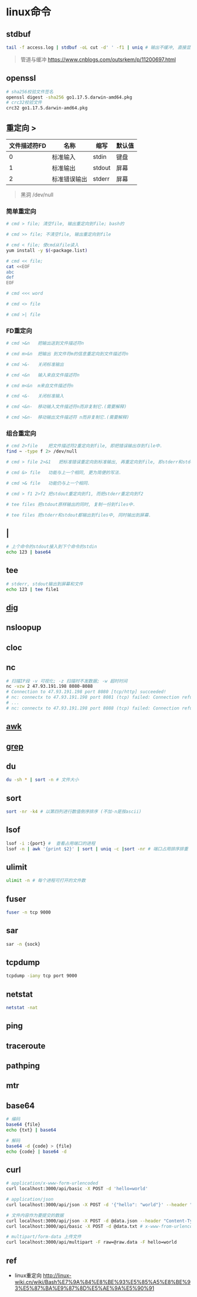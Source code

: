 # linux命令

## stdbuf

```bash
tail -f access.log | stdbuf -oL cut -d' ' -f1 | uniq # 输出不缓冲, 直接显示; | (管道) 会将内容read到kernel, 具有缓冲区, 未写满的缓冲无法传递给后续程序
```

> 管道与缓冲 <https://www.cnblogs.com/outsrkem/p/11200697.html>

## openssl

```bash
# sha256校验文件签名
openssl digest -sha256 go1.17.5.darwin-amd64.pkg
# crc32校验文件
crc32 go1.17.5.darwin-amd64.pkg
```

## 重定向 >

| 文件描述符FD | 名称         | 缩写   | 默认值 |
| ------------ | ------------ | ------ | ------ |
| 0            | 标准输入     | stdin  | 键盘   |
| 1            | 标准输出     | stdout | 屏幕   |
| 2            | 标准错误输出 | stderr | 屏幕   |

> 黑洞 /dev/null

### 简单重定向

```bash
# cmd > file; 清空file, 输出重定向到file; bash的

# cmd >> file; 不清空file, 输出重定向到file

# cmd < file; 使cmd从file读入
yum install -y $(<package.list)

# cmd << file; 
cat <<EOF
abc
def
EOF

# cmd <<< word

# cmd <> file

# cmd >| file

```

### FD重定向

```bash
# cmd >&n	把输出送到文件描述符n

# cmd m>&n	把输出 到文件符m的信息重定向到文件描述符n

# cmd >&-	关闭标准输出

# cmd <&n	输入来自文件描述符n

# cmd m<&n	m来自文件描述符n

# cmd <&-	关闭标准输入

# cmd <&n-	移动输入文件描述符n而非复制它.(需要解释)

# cmd >&n-	移动输出文件描述符 n而非复制它.(需要解释)

```

### 组合重定向

```bash
# cmd 2>file	把文件描述符2重定向到file, 即把错误输出存到file中.
find ~ -type f 2> /dev/null

# cmd > file 2>&1	把标准错误重定向到标准输出, 再重定向到file, 即stderr和stdout都被输出到file中

# cmd &> file	功能与上一个相同, 更为简便的写法.

# cmd >& file	功能仍与上一个相同.

# cmd > f1 2>f2	把stdout重定向到f1, 而把stderr重定向到f2

# tee files	把stdout原样输出的同时, 复制一份到files中.

# tee files	把stderr和stdout都输出到files中, 同时输出到屏幕.

```

## |

```bash
# 上个命令的stdout接入到下个命令的stdin
echo 123 | base64
```

## tee

```bash
# stderr, stdout输出到屏幕和文件
echo 123 | tee file1
```

## [dig](linux-cmd-dig.md)

## nsloopup

## cloc

## nc

```bash
# 扫描IP段 -v 可视化; -z 扫描时不发数据; -w 超时时间
nc -vzw 2 47.93.191.198 8080-8088
# Connection to 47.93.191.198 port 8080 [tcp/http] succeeded!
# nc: connectx to 47.93.191.198 port 8081 (tcp) failed: Connection refused
# ...
# nc: connectx to 47.93.191.198 port 8088 (tcp) failed: Connection refused
```

## [awk](linux-cmd-awk.md)  

## [grep](ref/grep.md)  
  
## du  

```bash
du -sh * | sort -n # 文件大小
```

## sort

```bash
sort -nr -k4 # 以第四列进行数值倒序排序 (不加-n是按ascii)
```
  
## lsof  

```bash
lsof -i :{port} #  查看占用端口的进程
lsof -n | awk '{print $2}' | sort | uniq -c |sort -nr # 端口占用排序排重
```
  
## ulimit  

```bash
ulimit -n # 每个进程可打开的文件数
```
  
## fuser  

```bash
fuser -n tcp 9000
```

## sar

```bash
sar -n {sock}
```

## tcpdump

```bash
tcpdump -iany tcp port 9000
```

## netstat

```bash
netstat -nat
```

## ping

## traceroute

## pathping

## mtr

## base64

```bash
# 编码
base64 {file}
echo {txt} | base64

# 解码
base64 -d {code} > {file}
echo {code} | base64 -d
```

## curl

```bash
# application/x-www-form-urlencoded
curl localhost:3000/api/basic -X POST -d 'hello=world'

# application/json
curl localhost:3000/api/json -X POST -d '{"hello": "world"}' --header "Content-Type: application/json"

# 文件内容作为要提交的数据
curl localhost:3000/api/json -X POST -d @data.json --header "Content-Type: application/json" # json
curl localhost:3000/api/basic -X POST -d @data.txt # x-www-from-urlencoded

# multipart/form-data 上传文件
curl localhost:3000/api/multipart -F raw=@raw.data -F hello=world
```

## ref

- linux重定向 <http://linux-wiki.cn/wiki/Bash%E7%9A%84%E8%BE%93%E5%85%A5%E8%BE%93%E5%87%BA%E9%87%8D%E5%AE%9A%E5%90%91>